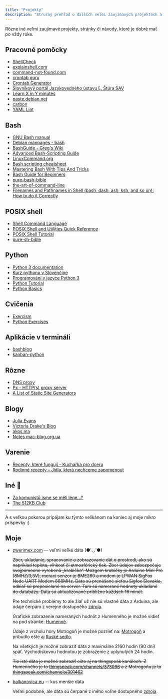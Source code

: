 ```yaml
---
title: "Projekty"
description: "Stručný prehľad o ďalších veľmi zaujímavých projektoch a stránkach."
---
```


Rôzne iné veľmi zaujímavé projekty, stránky či návody, ktoré je dobré mať po vždy ruke.

## Pracovné pomôcky

- [ShellCheck](https://www.shellcheck.net/)
- [explainshell.com](https://explainshell.com/)
- [command-not-found.com](https://command-not-found.com/)
- [crontab guru](https://crontab.guru/)
- [Crontab Generator](https://crontab-generator.org/)
- [Slovníkový portál Jazykovedného ústavu Ľ. Štúra SAV](https://slovnik.juls.savba.sk/)
- [Learn X in Y minutes](https://learnxinyminutes.com/)
- [paste.debian.net](https://paste.debian.net/)
- [carbon](https://carbon.now.sh/)
- [YAML Lint](https://www.yamllint.com/)

## Bash

- [GNU Bash manual](https://www.gnu.org/software/bash/manual/)
- [Debian manpages - bash](https://manpages.debian.org/bookworm/bash/bash.1.en.html)
- [BashGuide - Greg's Wiki](https://mywiki.wooledge.org/BashGuide)
- [Advanced Bash-Scripting Guide](https://tldp.org/LDP/abs/html/)
- [LinuxCommand.org](https://linuxcommand.org/)
- [Bash scripting cheatsheet](https://devhints.io/bash)
- [Mastering Bash With Tips And Tricks](https://www.shell-tips.com/bash/#gsc.tab=0)
- [Bash Guide for Beginners](https://linuxreviews.org/Category:Bash_Guide_for_Beginners)
- [pure-bash-bible](https://github.com/dylanaraps/pure-bash-bible)
- [the-art-of-command-line](https://github.com/jlevy/the-art-of-command-line?tab=readme-ov-file)
- [Filenames and Pathnames in Shell (bash, dash, ash, ksh, and so on): How to do it Correctly](https://dwheeler.com/essays/filenames-in-shell.html)

## POSIX shell

- [Shell Command Language](https://pubs.opengroup.org/onlinepubs/9699919799/utilities/V3_chap02.html)
- [POSIX Shell and Utilities Quick Reference](https://shellhaters.org/)
- [POSIX Shell Tutorial](https://www.grymoire.com/Unix/Sh.html)
- [pure-sh-bible](https://github.com/dylanaraps/pure-sh-bible)

## Python

- [Python 3 documentation](https://docs.python.org/3/index.html)
- [Kurz pythonu v Slovenčine](https://www.youtube.com/playlist?list=PLNAMH_0HgWT9kaV-i51FxrsPO9r1YZqxk)
- [Programování v jazyce Python 3](https://howto.py.cz/)
- [Python Tutorial](https://www.w3schools.com/python/default.asp)
- [Python Basics](https://www.pythontutorial.net/python-basics/)

## Cvičenia

- [Exercism](https://exercism.org/dashboard)
- [Python Exercises](https://www.hackinscience.org/exercises/)

## Aplikácie v termináli

- [bashblog](https://github.com/cfenollosa/bashblog)
- [kanban-python](https://github.com/Zaloog/kanban-python)

## Rôzne

- [DNS proxy](https://github.com/AdguardTeam/dnsproxy)
- [Px - HTTP(s) proxy server](https://github.com/genotrance/px)
- [A List of Static Site Generators](https://jamstack.org/generators/)

## Blogy

- [Julia Evans](https://jvns.ca/)
- [Victoria Drake's Blog](https://victoria.dev/blog/)
- [akos.ma](https://akos.ma/)
- [Notes mac-blog.org.ua](https://mac-blog.org.ua/)

## Varenie

- [Recepty, které fungují - Kuchařka pro dceru](https://www.kucharkaprodceru.cz/recepty/)
- [Rodinné recepty – Jídla, která nechceme zapomenout](https://www.pixy.cz/kucharka/)

## Iné 🖖

- [Za komunistů jsme se měli lépe…?](https://www.zakomunistu.cz/)
- [The 512KB Club](https://512kb.club/)

---

A s veľkou pokorou pripájam ku týmto velikánom na koniec aj moje mikro príspevky :)

## Moje

- [zwerimex.com](https://zwerimex.com/) -- veľmi veľké dáta (●'◡'●)

    ~~Zber, ukladanie, spracovanie a zobrazovanie dát o prostredí, ako sú napríklad teplota, vlhkosť či atmosférický tlak. Zber údajov zabezpečuje svojpomocne vyrobená „krabička“. Mozgom krabičky je Arduino Mini Pro (8MHZ/3,3V), merací senzor je BME280 a modem je LPWAN SigFox Node UART Modem 868MHz. Dáta sú prenášané sieťou Sigfox Slovakia, odkiaľ sú preposielané na server. Tam sú namerané hodnoty ukladané do databázy. Dáta sú aktualizované približne každých 16 minút.~~

    Pre technické problémy to ale žiaľ už nie sú vlastné dáta z Arduina, ale údaje čerpám z verejne dostupného [zdroja](https://openweathermap.org/current).

    Grafické zobrazenie nameraných hodnôt z Humenného je možné vidieť na pod stránke: [Humenné](https://zwerimex.com/humenne).

    Údaje z vrcholu hory Motrogoň je možné pozrieť na: [Motrogoň](https://zwerimex.com/motrogon) a pribudlo ešte aj [Ruské sedlo](https://zwerimex.com/ruske_sedlo).

    Na všetkých je možné zobraziť dáta z maximálne 2160 hodín (90 dní) späť. Východiskovou hodnotou je zobrazenie z uplynulých 24 hodín.

    ~~Tie isté dáta je možné zobraziť ešte aj na thingspeak kanáloch. Z Humenného je to [thingspeak.com/channels/373096](https://thingspeak.com/channels/373096) a z Motrogoňu je to [thingspeak.com/channels/391462](https://thingspeak.com/channels/391462)~~

- [balkanovica.eu](https://test99.balkanovica.eu/) -- kus menšie dáta

    Veľmi podobné, ale dáta sú čerpané z iného voľne dostupného [zdroja](https://open-meteo.com/).
